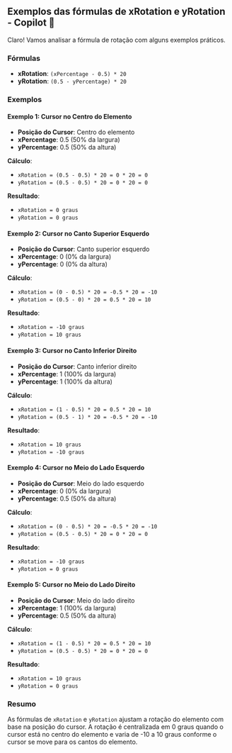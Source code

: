 ## Exemplos das fórmulas de xRotation e yRotation - Copilot 🤖

Claro! Vamos analisar a fórmula de rotação com alguns exemplos práticos.

### Fórmulas
- **xRotation**: `(xPercentage - 0.5) * 20`
- **yRotation**: `(0.5 - yPercentage) * 20`

### Exemplos

#### Exemplo 1: Cursor no Centro do Elemento
- **Posição do Cursor**: Centro do elemento
- **xPercentage**: 0.5 (50% da largura)
- **yPercentage**: 0.5 (50% da altura)

**Cálculo**:
- `xRotation = (0.5 - 0.5) * 20 = 0 * 20 = 0`
- `yRotation = (0.5 - 0.5) * 20 = 0 * 20 = 0`

**Resultado**:
- `xRotation = 0 graus`
- `yRotation = 0 graus`

#### Exemplo 2: Cursor no Canto Superior Esquerdo
- **Posição do Cursor**: Canto superior esquerdo
- **xPercentage**: 0 (0% da largura)
- **yPercentage**: 0 (0% da altura)

**Cálculo**:
- `xRotation = (0 - 0.5) * 20 = -0.5 * 20 = -10`
- `yRotation = (0.5 - 0) * 20 = 0.5 * 20 = 10`

**Resultado**:
- `xRotation = -10 graus`
- `yRotation = 10 graus`

#### Exemplo 3: Cursor no Canto Inferior Direito
- **Posição do Cursor**: Canto inferior direito
- **xPercentage**: 1 (100% da largura)
- **yPercentage**: 1 (100% da altura)

**Cálculo**:
- `xRotation = (1 - 0.5) * 20 = 0.5 * 20 = 10`
- `yRotation = (0.5 - 1) * 20 = -0.5 * 20 = -10`

**Resultado**:
- `xRotation = 10 graus`
- `yRotation = -10 graus`

#### Exemplo 4: Cursor no Meio do Lado Esquerdo
- **Posição do Cursor**: Meio do lado esquerdo
- **xPercentage**: 0 (0% da largura)
- **yPercentage**: 0.5 (50% da altura)

**Cálculo**:
- `xRotation = (0 - 0.5) * 20 = -0.5 * 20 = -10`
- `yRotation = (0.5 - 0.5) * 20 = 0 * 20 = 0`

**Resultado**:
- `xRotation = -10 graus`
- `yRotation = 0 graus`

#### Exemplo 5: Cursor no Meio do Lado Direito
- **Posição do Cursor**: Meio do lado direito
- **xPercentage**: 1 (100% da largura)
- **yPercentage**: 0.5 (50% da altura)

**Cálculo**:
- `xRotation = (1 - 0.5) * 20 = 0.5 * 20 = 10`
- `yRotation = (0.5 - 0.5) * 20 = 0 * 20 = 0`

**Resultado**:
- `xRotation = 10 graus`
- `yRotation = 0 graus`

### Resumo
As fórmulas de `xRotation` e `yRotation` ajustam a rotação do elemento com base na posição do cursor. A rotação é centralizada em 0 graus quando o cursor está no centro do elemento e varia de -10 a 10 graus conforme o cursor se move para os cantos do elemento.
